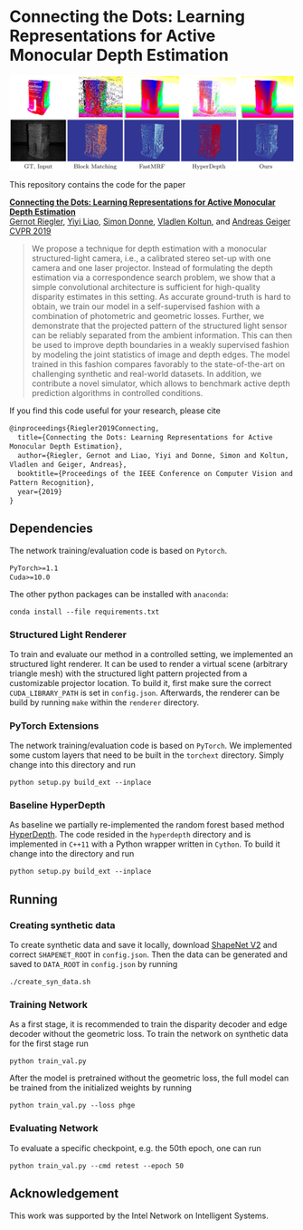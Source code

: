 # Connecting the Dots: Learning Representations for Active Monocular Depth Estimation

![example](img/img.png)

This repository contains the code for the paper

**[Connecting the Dots: Learning Representations for Active Monocular Depth Estimation](http://www.cvlibs.net/publications/Riegler2019CVPR.pdf)**
<br>
[Gernot Riegler](https://griegler.github.io/), [Yiyi Liao](https://yiyiliao.github.io/), [Simon Donne](https://avg.is.tuebingen.mpg.de/person/sdonne), [Vladlen Koltun](http://vladlen.info/), and [Andreas Geiger](http://www.cvlibs.net/)
<br>
[CVPR 2019](http://cvpr2019.thecvf.com/)

> We propose a technique for depth estimation with a monocular structured-light camera, i.e., a calibrated stereo set-up with one camera and one laser projector. Instead of formulating the depth estimation via a correspondence search problem, we show that a simple convolutional architecture is sufficient for high-quality disparity estimates in this setting. As accurate ground-truth is hard to obtain, we train our model in a self-supervised fashion with a combination of photometric and geometric losses. Further, we demonstrate that the projected pattern of the structured light sensor can be reliably separated from the ambient information. This can then be used to improve depth boundaries in a weakly supervised fashion by modeling the joint statistics of image and depth edges. The model trained in this fashion compares favorably to the state-of-the-art on challenging synthetic and real-world datasets. In addition, we contribute a novel simulator, which allows to benchmark active depth prediction algorithms in controlled conditions.


If you find this code useful for your research, please cite

```
@inproceedings{Riegler2019Connecting,
  title={Connecting the Dots: Learning Representations for Active Monocular Depth Estimation},
  author={Riegler, Gernot and Liao, Yiyi and Donne, Simon and Koltun, Vladlen and Geiger, Andreas},
  booktitle={Proceedings of the IEEE Conference on Computer Vision and Pattern Recognition},
  year={2019}
}
```


## Dependencies

The network training/evaluation code is based on `Pytorch`.
```
PyTorch>=1.1
Cuda>=10.0
```

The other python packages can be installed with `anaconda`:
```
conda install --file requirements.txt
```

### Structured Light Renderer
To train and evaluate our method in a controlled setting, we implemented an structured light renderer.
It can be used to render a virtual scene (arbitrary triangle mesh) with the structured light pattern projected from a customizable projector location.
To build it, first make sure the correct `CUDA_LIBRARY_PATH` is set in `config.json`.
Afterwards, the renderer can be build by running `make` within the `renderer` directory.

### PyTorch Extensions
The network training/evaluation code is based on `PyTorch`.
We implemented some custom layers that need to be built in the `torchext` directory.
Simply change into this directory and run

```
python setup.py build_ext --inplace
```

### Baseline HyperDepth
As baseline we partially re-implemented the random forest based method [HyperDepth](http://openaccess.thecvf.com/content_cvpr_2016/papers/Fanello_HyperDepth_Learning_Depth_CVPR_2016_paper.pdf).
The code resided in the `hyperdepth` directory and is implemented in `C++11` with a Python wrapper written in `Cython`.
To build it change into the directory and run

```
python setup.py build_ext --inplace
```

## Running


### Creating synthetic data
To create synthetic data and save it locally, download [ShapeNet V2](https://www.shapenet.org/) and correct `SHAPENET_ROOT` in `config.json`. Then the data can be generated and saved to `DATA_ROOT` in `config.json` by running
```
./create_syn_data.sh
```

### Training Network

As a first stage, it is recommended to train the disparity decoder and edge decoder without the geometric loss. To train the network on synthetic data for the first stage run
```
python train_val.py
```

After the model is pretrained without the geometric loss, the full model can be trained from the initialized weights by running
```
python train_val.py --loss phge
```


### Evaluating Network
To evaluate a specific checkpoint, e.g. the 50th epoch, one can run 
```
python train_val.py --cmd retest --epoch 50
```


## Acknowledgement 
This work was supported by the Intel Network on Intelligent Systems.
